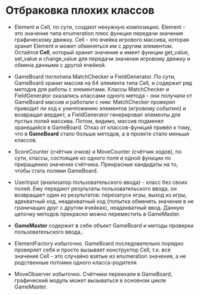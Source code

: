 # Отбраковка плохих классов

- Element и Cell, по сути, создают ненужную композицию. Element - это значение типа enumeration плюс функция передачи значения графическому движку. Cell - это ячейка игрового массива, которая хранит Element и может обменяться им с другим элементом. Остаётся **Cell**, который хранит значение и имеет функции get_value, set_value и change_value для передачи значения игровому движку и обмена данными с другой ячейкой.

- GameBoard поглотила MatchChecker и FieldGenerator. По сути, GameBoard хранит массив на 64 элемента типа Cell, и содержит ряд методов для работы с элементами. Классы MatchChecker и FieldGenerator оказались классами одного метода - они получали от GameBoard массив и работали с ним: MatchChecker проверял приводит ли ход к уничтожению элементов (игровому событию) и возвращал вердикт, а FieldGenerator генерировал элементы для пустых полей массива. Потом, видимо, массив подменял хранящийся в GameBoard. Отказ от классов-функций привёл к тому, что в **GameBoard** стало больше методов, а в проекте стало меньше классов.

- ScoreCounter (счётчик очков) и MoveCounter (счётчик ходов), по сути, классы, состоящие из одного поля и одной функции по приращению значения счётчика. Прекрасные кандидаты на то, чтобы стать полями GameBoard. 

- UserInput (анализатор пользовательского ввода) - класс без своих полей. Ему передают результаты пользовательского ввода, он возвращает один из результатов: перезапуск игры, выход из игры, адекватный ход, неадекватный ход (попытка обменять значения в не граничащих друг с другом ячейках), неадекватный ввод. Данную цепочку методов прекрасно можно переместить в GameMaster.

- **GameMaster** содержит в себе объект GameBoard и методы проверки пользовательского ввода,.

- ElementFactory избыточно. GameBoard последовательно порядно проверяет себя и просто вызывает конструктор Cell, т.к. все значения Cell - это случайно взятые из enumeration значения, а не родственные потомки одного класса-родителя.

- MoveObserver избыточно. Счётчики переехали в GameBoard, графический модуль может вызываться в основном цикле GameMaster.
